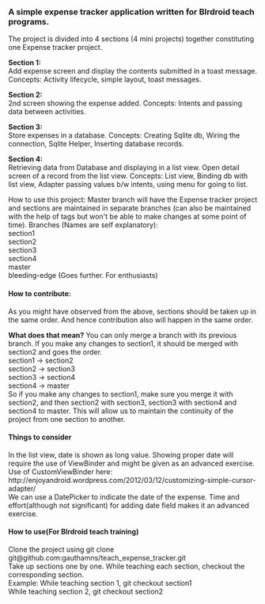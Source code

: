 <h3>A simple expense tracker application written for Blrdroid teach programs.</h3>

The project is divided into 4 sections (4 mini projects) together constituting one Expense tracker project. 

<b>Section 1:</b><br/>
  Add expense screen and display the contents submitted in a toast message.
  Concepts: Activity lifecycle, simple layout, toast messages.

<b>Section 2:</b><br/>
  2nd screen showing the expense added.
  Concepts: Intents and passing data between activities.

<b>Section 3:</b><br/> 
  Store expenses in a database.
  Concepts: Creating Sqlite db, Wiring the connection, Sqlite Helper, Inserting database records.

<b>Section 4:</b><br/>
  Retrieving data from Database and displaying in a list view. Open detail screen of a record from the list view.
  Concepts: List view, Binding db with list view, Adapter passing values b/w intents, using menu for going to list.
  

How to use this project:
  Master branch will have the Expense tracker project and sections are maintained in separate branches (can also be maintained with the help of tags but won't be able to make changes at some point of time).
Branches (Names are self explanatory):<br/>
section1<br/>
section2<br/>
section3<br/>
section4<br/>
master<br/>
bleeding-edge (Goes further. For enthusiasts)

<h4>How to contribute:</h4>
  As you might have observed from the above, sections should be taken up in the same order. And hence contribution also will happen in the same order.
  
<b>What does that mean?</b>
  You can only merge a branch with its previous branch. If you make any changes to section1, it should be merged with section2 and goes the order.<br/>
section1 -> section2<br/>
section2 -> section3<br/>
section3 -> section4<br/>
section4 -> master<br/>
So if you make any changes to section1, make sure you merge it with section2, and then section2 with section3, section3 with section4 and section4 to master.
This will allow us to maintain the continuity of the project from one section to another.

<h4>Things to consider</h4>
In the list view, date is shown as long value. Showing proper date will require the use of ViewBinder and might be given as an advanced exercise.
Use of CustomViewBinder here: http://enjoyandroid.wordpress.com/2012/03/12/customizing-simple-cursor-adapter/ <br/>
We can use a DatePicker to indicate the date of the expense. Time and effort(although not significant) for adding date field makes it an advanced exercise.
 
<h4>How to use(For Blrdroid teach training)</h4>
Clone the project using git clone git@github.com:gauthamns/teach_expense_tracker.git<br/>
Take up sections one by one. While teaching each section, checkout the corresponding section.<br/>
Example: While teaching section 1, git checkout section1<br/>
While teaching section 2, git checkout section2<br/>


